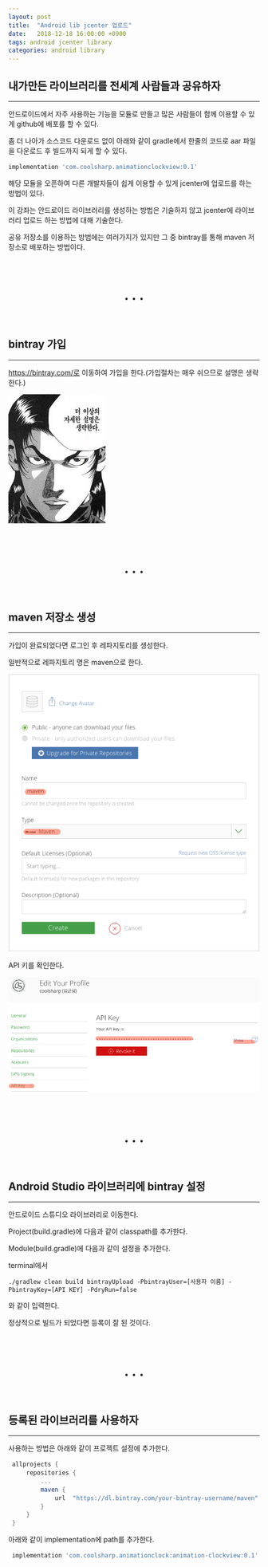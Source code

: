 ```yaml
---
layout: post
title:  "Android lib jcenter 업로드"
date:   2018-12-18 16:00:00 +0900
tags: android jcenter library
categories: android library
---
```


## 내가만든 라이브러리를 전세계 사람들과 공유하자
___
안드로이드에서 자주 사용하는 기능을 모듈로 만들고 많은 사람들이 함께 이용할 수 있게 github에 배포를 할 수 있다.

좀 더 나아가 소스코드 다운로드 없이 아래와 같이 gradle에서 한줄의 코드로 aar 파일을 다운로드 후 빌드까지 되게 할 수 있다.

```groovy
implementation 'com.coolsharp.animationclockview:0.1'
```

해당 모듈을 오픈하여 다른 개발자들이 쉽게 이용할 수 있게 jcenter에 업로드를 하는 방법이 있다.

이 강좌는 안드로이드 라이브러리를 생성하는 방법은 기술하지 않고 jcenter에 라이브러리 업로드 하는 방법에 대해 기술한다.

공유 저장소를 이용하는 방법에는 여러가지가 있지만 그 중 bintray를 통해 maven 저장소로 배포하는 방법이다.

<br>
<center><h1>. . .</h1></center>
<br>

## bintray 가입
___
https://bintray.com/로 이동하여 가입을 한다.(가입절차는 매우 쉬으므로 설명은 생략한다.)

![자세한 설명은 생략한다](/static/img/post/2018-12-18-android_jcenter/image.jpg)

<br>
<center><h1>. . .</h1></center>
<br>

## maven 저장소 생성
___
가입이 완료되었다면 로그인 후 레파지토리를 생성한다.

일반적으로 레파지토리 명은 maven으로 한다.<br>

![레파지토리 생성](/static/img/post/2018-12-18-android_jcenter/android_jcenter_01.png)

API 키를 확인한다.

![API 키 확인](/static/img/post/2018-12-18-android_jcenter/android_jcenter_02.png)

<br>
<center><h1>. . .</h1></center>
<br>

## Android Studio 라이브러리에 bintray 설정
___
안드로이드 스튜디오 라이브러리로 이동한다.

Project(build.gradle)에 다음과 같이 classpath를 추가한다.

<script src="https://gist.github.com/coolsharp/3f3434a24adb1f300a354acdffaad985.js"></script>

Module(build.gradle)에 다음과 같이 설정을 추가한다.

<script src="https://gist.github.com/coolsharp/1aad148423502187b992f5189a742f6a.js"></script>

terminal에서
```
./gradlew clean build bintrayUpload -PbintrayUser=[사용자 이름] -PbintrayKey=[API KEY] -PdryRun=false
```
와 같이 입력한다.

정상적으로 빌드가 되었다면 등록이 잘 된 것이다.

<br>
<center><h1>. . .</h1></center>
<br>

## 등록된 라이브러리를 사용하자
___
사용하는 방법은 아래와 같이 프로젝트 설정에 추가한다.

```groovy
 allprojects {	
     repositories {	
         ...	
         maven {	
             url  "https://dl.bintray.com/your-bintray-username/maven"	
         }	
     }	
 }	
```	

아래와 같이 implementation에 path를 추가한다.

```groovy
 implementation 'com.coolsharp.animationclock:animation-clockview:0.1'	
```